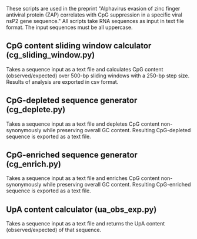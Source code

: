 These scripts are used in the preprint  "Alphavirus evasion of zinc finger antiviral protein (ZAP) correlates with CpG suppression in a specific viral nsP2 gene sequence." All scripts take RNA sequences as input in text file format. The input sequences must be all uppercase.

## CpG content sliding window calculator (cg_sliding_window.py)
Takes a sequence input as a text file and calculates CpG content (observed/expected) over 500-bp sliding windows with a 250-bp step size. Results of analysis are exported in csv format.

## CpG-depleted sequence generator (cg_deplete.py)
Takes a sequence input as a text file and depletes CpG content non-synonymously while preserving overall GC content. Resulting CpG-depleted sequence is exported as a text file.

## CpG-enriched sequence generator (cg_enrich.py)
Takes a sequence input as a text file and enriches CpG content non-synonymously while preserving overall GC content. Resulting CpG-enriched sequence is exported as a text file.

## UpA content calculator (ua_obs_exp.py)
Takes a sequence input as a text file and returns the UpA content (observed/expected) of that sequence.
